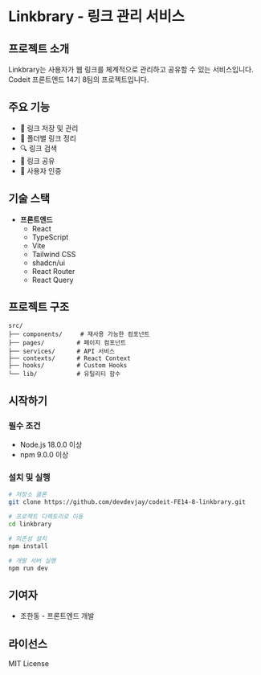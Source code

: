 # Linkbrary - 링크 관리 서비스

## 프로젝트 소개

Linkbrary는 사용자가 웹 링크를 체계적으로 관리하고 공유할 수 있는 서비스입니다. Codeit 프론트엔드 14기 8팀의 프로젝트입니다.

## 주요 기능

- 🔗 링크 저장 및 관리
- 📁 폴더별 링크 정리
- 🔍 링크 검색
- 👥 링크 공유
- 🔐 사용자 인증

## 기술 스택

- **프론트엔드**
  - React
  - TypeScript
  - Vite
  - Tailwind CSS
  - shadcn/ui
  - React Router
  - React Query

## 프로젝트 구조

```
src/
├── components/     # 재사용 가능한 컴포넌트
├── pages/         # 페이지 컴포넌트
├── services/      # API 서비스
├── contexts/      # React Context
├── hooks/         # Custom Hooks
└── lib/           # 유틸리티 함수
```

## 시작하기

### 필수 조건

- Node.js 18.0.0 이상
- npm 9.0.0 이상

### 설치 및 실행

```bash
# 저장소 클론
git clone https://github.com/devdevjay/codeit-FE14-8-linkbrary.git

# 프로젝트 디렉토리로 이동
cd linkbrary

# 의존성 설치
npm install

# 개발 서버 실행
npm run dev
```

## 기여자

- 조한동 - 프론트엔드 개발

## 라이선스

MIT License
